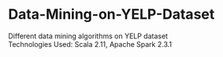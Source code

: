# Data-Mining-on-YELP-Dataset
Different data mining algorithms on YELP dataset <br/>
Technologies Used: Scala 2.11, Apache Spark 2.3.1
